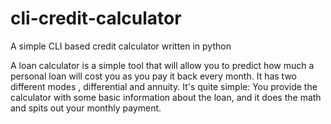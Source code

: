 # cli-credit-calculator 
A simple CLI based credit calculator written in python


A loan calculator is a simple tool that will allow you to predict how much a personal loan will cost you as you pay it back every month.
It has two different modes , differential and annuity. 
It's quite simple: You provide the calculator with some basic information about the loan, and it does the math and spits out your monthly payment.
